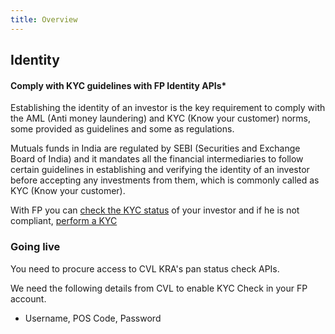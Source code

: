 ```yaml
---
title: Overview
---
```

## Identity
#### Comply with KYC guidelines with FP Identity APIs*

Establishing the identity of an investor is the key requirement to comply with the AML (Anti money laundering) and KYC (Know your customer) norms, some provided as guidelines and some as regulations.

Mutuals funds in India are regulated by SEBI (Securities and Exchange Board of India) and it mandates all the financial intermediaries to follow certain guidelines in establishing and verifying the identity of an investor before accepting any investments from them, which is commonly called as KYC (Know your customer).

With FP you can [check the KYC status](/identity/kyc-check) of your investor and if he is not compliant, [perform a KYC](/identity/kyc-request)


### Going live

You need to procure access to CVL KRA's pan status check APIs.

We need the following details from CVL to enable KYC Check in your FP account.

- Username, POS Code, Password
